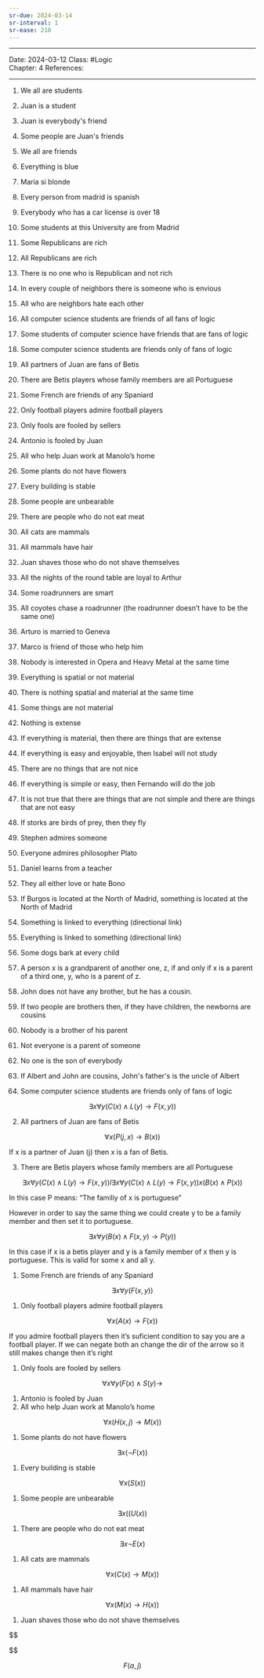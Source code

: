 ```yaml
---
sr-due: 2024-03-14
sr-interval: 1
sr-ease: 210
---
```

---
Date: 2024-03-12
Class: #Logic  
Chapter: 4 
References: 

---
1. We all are students
2. Juan is a student
3. Juan is everybody's friend
4. Some people are Juan's friends
5. We all are friends
6. Everything is blue
7. Maria si blonde
8. Every person from madrid is spanish
9. Everybody who has a car license is over 18 
10. Some students at this University are from Madrid
11. Some Republicans are rich 
12. All Republicans are rich 
13. There is no one who is Republican and not rich
14. In every couple of neighbors there is someone who is envious 
15. All who are neighbors hate each other 
16. All computer science students are friends of all fans of logic 
17. Some students of computer science have friends that are fans of logic
18. Some computer science students are friends only of fans of logic 
19. All partners of Juan are fans of Betis 
20. There are Betis players whose family members are all Portuguese 
21. Some French are friends of any Spaniard 
22. Only football players admire football players
23. Only fools are fooled by sellers 
24. Antonio is fooled by Juan
25. All who help Juan work at Manolo’s home 
26. Some plants do not have flowers 
27. Every building is stable 
28. Some people are unbearable 
29. There are people who do not eat meat 
30. All cats are mammals 
31. All mammals have hair 
32. Juan shaves those who do not shave themselves 
33. All the nights of the round table are loyal to Arthur
34. Some roadrunners are smart
35. All coyotes chase a roadrunner (the roadrunner doesn’t have to be the same one)
36. Arturo is married to Geneva
37. Marco is friend of those who help him
38. Nobody is interested in Opera and Heavy Metal at the same time
39. Everything is spatial or not material
40. There is nothing spatial and material at the same time
41. Some things are not material
42. Nothing is extense
43. If everything is material, then there are things that are extense
44. If everything is easy and enjoyable, then Isabel will not study
45. There are no things that are not nice
46. If everything is simple or easy, then Fernando will do the job
47. It is not true that there are things that are not simple and there are things that are not easy
48. If storks are birds of prey, then they fly
49. Stephen admires someone
50. Everyone admires philosopher Plato
51. Daniel learns from a teacher
52. They all either love or hate Bono
53. If Burgos is located at the North of Madrid, something is located at the North of Madrid
54. Something is linked to everything (directional link)
55. Everything is linked to something (directional link)
56. Some dogs bark at every child
57. A person x is a grandparent of another one, z, if and only if x is a parent of a third one, y, who is a parent of z.
58. John does not have any brother, but he has a cousin.
59. If two people are brothers then, if they have children, the newborns are cousins
60. Nobody is a brother of his parent
61. Not everyone is a parent of someone
62. No one is the son of everybody
63. If Albert and John are cousins, John's father's is the uncle of Albert




1. Some computer science students are friends only of fans of logic

$$ \exists x \forall y (C(x) \land L(y) \rightarrow F(x,y)) $$

2. All partners of Juan are fans of Betis

$$ \forall x (P(j,x) \rightarrow B(x)) $$

If x is a partner of Juan (j) then x is a fan of Betis.

3. There are Betis players whose family members are all Portuguese

$$  \exists x \forall y (C(x) \land L(y) \rightarrow F(x,y)) l \exists x \forall y (C(x) \land L(y) \rightarrow F(x,y))  x (B(x) \land P(x)) $$

In this case P means: “The familiy of x is portuguese”

However in order to say the same thing we could create y to be a family member and then set it to portuguese.

$$ \exists x\forall y (B(x) \land F(x,y) \rightarrow P(y)) $$

In this case if x is a betis player and y is a family member of x then y is portuguese. This is valid for some x and all y.

1. Some French are friends of any Spaniard

$$ \exists x \forall y (F(x,y)) $$

1. Only football players admire football players

$$ \forall x (A(x) \rightarrow F(x)) $$

If you admire football players then it’s suficient condition to say you are a football player. If we can negate both an change the dir of the arrow so it still makes change then it’s right

1. Only fools are fooled by sellers

$$ \forall x \forall y (F(x) \land S(y) \rightarrow $$

1. Antonio is fooled by Juan
2. All who help Juan work at Manolo’s home

$$ \forall x(H(x,j) \rightarrow M(x)) $$

1. Some plants do not have flowers

$$ \exists x (\lnot F(x)) $$

1. Every building is stable

$$ \forall x(S(x)) $$

1. Some people are unbearable

$$ \exists x ((U(x)) $$

1. There are people who do not eat meat

$$ \exists x \lnot E(x) $$

1. All cats are mammals

$$ \forall x (C(x) \rightarrow M(x)) $$

1. All mammals have hair

$$ \forall x(M(x) \rightarrow H(x)) $$

1. Juan shaves those who do not shave themselves

$$

$$



$$ F(a,j) $$

